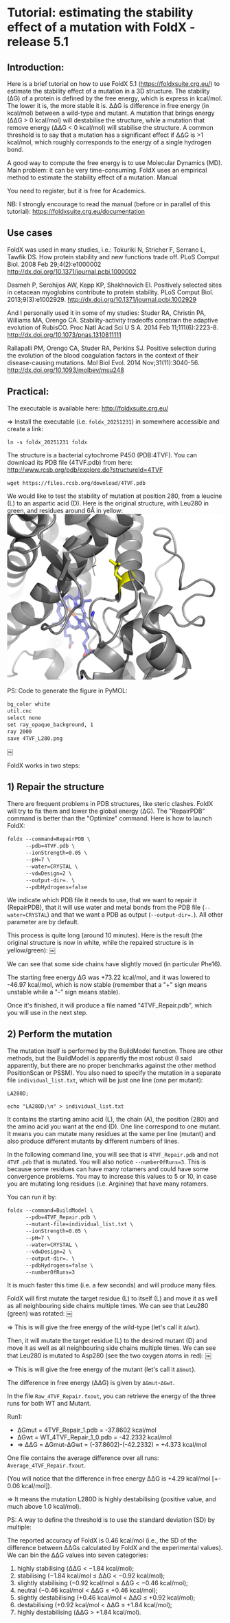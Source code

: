 # Tutorial: estimating the stability effect of a mutation with FoldX - release 5.1

## Introduction:

Here is a brief tutorial on how to use FoldX 5.1 (<https://foldxsuite.crg.eu/>) to estimate the
stability effect of a mutation in a 3D structure. The stability (ΔG) of a protein is defined by the
free energy, which is express in kcal/mol. The lower it is, the more stable it is. ΔΔG is difference
in free energy (in kcal/mol) between a wild-type and mutant. A mutation that brings energy (ΔΔG > 0
kcal/mol) will destabilise the structure, while a mutation that remove energy (ΔΔG < 0 kcal/mol)
will stabilise the structure. A common threshold is to say that a mutation has a significant effect
if ΔΔG is >1 kcal/mol, which roughly corresponds to the energy of a single hydrogen bond.

A good way to compute the free energy is to use Molecular Dynamics (MD). Main problem: it can be
very time-consuming. FoldX uses an empirical method to estimate the stability effect of a mutation.
Manual

You need to register, but it is free for Academics.

NB: I strongly encourage to read the manual (before or in parallel of this tutorial):
<https://foldxsuite.crg.eu/documentation>

## Use cases

FoldX was used in many studies, i.e.: Tokuriki N, Stricher F, Serrano L, Tawfik DS. How protein
stability and new functions trade off. PLoS Comput Biol. 2008 Feb 29;4(2):e1000002
<http://dx.doi.org/10.1371/journal.pcbi.1000002>

Dasmeh P, Serohijos AW, Kepp KP, Shakhnovich EI. Positively selected sites in cetacean myoglobins
contribute to protein stability. PLoS Comput Biol. 2013;9(3):e1002929.
<http://dx.doi.org/10.1371/journal.pcbi.1002929>

And I personally used it in some of my studies: Studer RA, Christin PA, Williams MA, Orengo CA.
Stability-activity tradeoffs constrain the adaptive evolution of RubisCO. Proc Natl Acad Sci U S A.
2014 Feb 11;111(6):2223-8. <http://dx.doi.org/10.1073/pnas.1310811111>

Rallapalli PM, Orengo CA, Studer RA, Perkins SJ. Positive selection during the evolution of the
blood coagulation factors in the context of their disease-causing mutations. Mol Biol Evol. 2014
Nov;31(11):3040-56. <http://dx.doi.org/10.1093/molbev/msu248>

## Practical:

The executable is available here: <http://foldxsuite.crg.eu/>

=> Install the executable (i.e. `foldx_20251231`) in somewhere accessible and create a link:

```shell
ln -s foldx_20251231 foldx
```

The structure is a bacterial cytochrome P450 (PDB:4TVF). You can download its PDB file (4TVF.pdb)
from here: http://www.rcsb.org/pdb/explore.do?structureId=4TVF

```shell
wget https://files.rcsb.org/download/4TVF.pdb
```

We would like to test the stability of mutation at position 280, from a leucine (L) to an aspartic
acid (D). Here is the original structure, with Leu280 in green, and residues around 6Å in yellow:
![Picture of Leucine 280 highlighted](4TVF_L280.png "4TVF_L280")

PS: Code to generate the figure in PyMOL:

```
bg_color white
util.cnc
select none
set ray_opaque_background, 1
ray 2000
save 4TVF_L280.png
```

￼

FoldX works in two steps:

## 1) Repair the structure

There are frequent problems in PDB structures, like steric clashes. FoldX will try to fix them and
lower the global energy (ΔG). The "RepairPDB" command is better than the "Optimize" command. Here is
how to launch FoldX:

```shell
foldx --command=RepairPDB \
      --pdb=4TVF.pdb \
      --ionStrength=0.05 \
      --pH=7 \
      --water=CRYSTAL \
      --vdwDesign=2 \
      --output-dir=. \
      --pdbHydrogens=false
```

We indicate which PDB file it needs to use, that we want to repair it (RepairPDB), that it will use
water and metal bonds from the PDB file (`--water=CRYSTAL`) and that we want a PDB as output
(`--output-dir=.`). All other parameter are by default.

This process is quite long (around 10 minutes). Here is the result (the original structure is now in
white, while the repaired structure is in yellow/green): ￼

We can see that some side chains have slightly moved (in particular Phe16).

The starting free energy ΔG was +73.22 kcal/mol, and it was lowered to -46.97 kcal/mol, which is now
stable (remember that a "+" sign means unstable while a "-" sign means stable).

Once it's finished, it will produce a file named "4TVF_Repair.pdb", which you will use in the next
step.

## 2) Perform the mutation

The mutation itself is performed by the BuildModel function. There are other methods, but the
BuildModel is apparently the most robust (I said apparently, but there are no proper benchmarks
against the other method PositionScan or PSSM). You also need to specify the mutation in a separate
file `individual_list.txt`, which will be just one line (one per mutant):

```
LA280D;
```

```shell
echo "LA280D;\n" > individual_list.txt
```

It contains the starting amino acid (L), the chain (A), the position (280) and the amino acid you
want at the end (D). One line correspond to one mutant. It means you can mutate many residues at the
same per line (mutant) and also produce different mutants by different numbers of lines.

In the following command line, you will see that is `4TVF_Repair.pdb` and not `4TVF.pdb` that is
mutated. You will also notice `--numberOfRuns=3`. This is because some residues can have many
rotamers and could have some convergence problems. You may to increase this values to 5 or 10, in
case you are mutating long residues (i.e. Arginine) that have many rotamers.

You can run it by:

```shell
foldx --command=BuildModel \
      --pdb=4TVF_Repair.pdb \
      --mutant-file=individual_list.txt \
      --ionStrength=0.05 \
      --pH=7 \
      --water=CRYSTAL \
      --vdwDesign=2 \
      --output-dir=. \
      --pdbHydrogens=false \
      --numberOfRuns=3
```

It is much faster this time (i.e. a few seconds) and will produce many files.

FoldX will first mutate the target residue (L) to itself (L) and move it as well as all neighbouring
side chains multiple times. We can see that Leu280 (green) was rotated: ￼

=> This is will give the free energy of the wild-type (let's call it `ΔGwt`).

Then, it will mutate the target residue (L) to the desired mutant (D) and move it as well as all
neighbouring side chains multiple times. We can see that Leu280 is mutated to Asp280 (see the two
oxygen atoms in red): ￼

=> This is will give the free energy of the mutant (let's call it `ΔGmut`).

The difference in free energy (ΔΔG) is given by `ΔGmut`-`ΔGwt`.

In the file `Raw_4TVF_Repair.fxout`, you can retrieve the energy of the three runs for both WT and
Mutant.

Run1:

- ΔGmut = 4TVF_Repair_1.pdb = -37.8602 kcal/mol
- ΔGwt = WT_4TVF_Repair_1_0.pdb = -42.2332 kcal/mol
- => ΔΔG = ΔGmut-ΔGwt = (-37.8602)-(-42.2332) = +4.373 kcal/mol

One file contains the average difference over all runs: `Average_4TVF_Repair.fxout`.

(You will notice that the difference in free energy ΔΔG is +4.29 kcal/mol \[+- 0.06 kcal/mol\]).

=> It means the mutation L280D is highly destabilising (positive value, and much above 1.0
kcal/mol).

PS: A way to define the threshold is to use the standard deviation (SD) by multiple:

The reported accuracy of FoldX is 0.46 kcal/mol (i.e., the SD of the difference between ΔΔGs
calculated by FoldX and the experimental values). We can bin the ΔΔG values into seven categories:

1. highly stabilising (ΔΔG < −1.84 kcal/mol);
2. stabilising (−1.84 kcal/mol ≤ ΔΔG < −0.92 kcal/mol);
3. slightly stabilising (−0.92 kcal/mol ≤ ΔΔG < −0.46 kcal/mol);
4. neutral (−0.46 kcal/mol < ΔΔG ≤ +0.46 kcal/mol);
5. slightly destabilising (+0.46 kcal/mol < ΔΔG ≤ +0.92 kcal/mol);
6. destabilising (+0.92 kcal/mol < ΔΔG ≤ +1.84 kcal/mol);
7. highly destabilising (ΔΔG > +1.84 kcal/mol).
